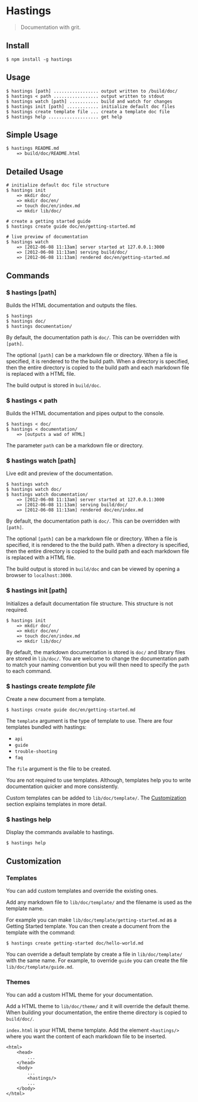 # Hastings

> Documentation with grit.

## Install

    $ npm install -g hastings

## Usage

    $ hastings [path] ................. output written to /build/doc/
    $ hastings < path ................. output written to stdout
    $ hastings watch [path] ........... build and watch for changes
    $ hastings init [path] ............ initialize default doc files
    $ hastings create template file ... create a template doc file
    $ hastings help ................... get help

## Simple Usage

    $ hastings README.md
        => build/doc/README.html

## Detailed Usage

    # initialize default doc file structure
    $ hastings init
        => mkdir doc/
        => mkdir doc/en/
        => touch doc/en/index.md
        => mkdir lib/doc/

    # create a getting started guide
    $ hastings create guide doc/en/getting-started.md

    # live preview of documentation
    $ hastings watch
        => [2012-06-08 11:13am] server started at 127.0.0.1:3000
        => [2012-06-08 11:13am] serving build/doc/
        => [2012-06-08 11:13am] rendered doc/en/getting-started.md

## Commands

### $ hastings [path]

Builds the HTML documentation and outputs the files.

    $ hastings
    $ hastings doc/
    $ hastings documentation/

By default, the documentation path is `doc/`. This can be overridden with
`[path]`.

The optional `[path]` can be a markdown file or directory. When a file is
specified, it is rendered to the the build path. When a directory is specified,
then the entire directory is copied to the build path and each markdown file
is replaced with a HTML file.

The build output is stored in `build/doc`.

### $ hastings < path

Builds the HTML documentation and pipes output to the console.

    $ hastings < doc/
    $ hastings < documentation/
        => [outputs a wad of HTML]

The parameter `path` can be a markdown file or directory.

### $ hastings watch [path]

Live edit and preview of the documentation.

    $ hastings watch
    $ hastings watch doc/
    $ hastings watch documentation/
        => [2012-06-08 11:13am] server started at 127.0.0.1:3000
        => [2012-06-08 11:13am] serving build/doc/
        => [2012-06-08 11:13am] rendered doc/en/index.md

By default, the documentation path is `doc/`. This can be overridden with
`[path]`.

The optional `[path]` can be a markdown file or directory. When a file is
specified, it is rendered to the the build path. When a directory is specified,
then the entire directory is copied to the build path and each markdown file
is replaced with a HTML file.

The build output is stored in `build/doc` and can be viewed by opening a browser
to `localhost:3000`.

### $ hastings init [path]

Initializes a default documentation file structure. This structure is not
required.

    $ hastings init
        => mkdir doc/
        => mkdir doc/en/
        => touch doc/en/index.md
        => mkdir lib/doc/

By default, the markdown documentation is stored is `doc/` and library files
are stored in `lib/doc/`. You are welcome to change the documentation path to
match your naming convention but you will then need to specify the `path` to
each command.

### $ hastings create _template_ _file_

Create a new document from a template.

    $ hastings create guide doc/en/getting-started.md

The `template` argument is the type of template to use. There are four templates
bundled with hastings:
  - `api`
  - `guide`
  - `trouble-shooting`
  - `faq`

The `file` argument is the file to be created.

You are not required to use templates. Although, templates help you to write
documentation quicker and more consistently.

Custom templates can be added to `lib/doc/template/`. The
[Customization](#customization) section explains templates in more detail.

### $ hastings help

Display the commands available to hastings.

    $ hastings help

## Customization

### Templates

You can add custom templates and override the existing ones.

Add any markdown file to `lib/doc/template/` and the filename is used as the
template name.

For example you can make `lib/doc/template/getting-started.md` as a
Getting Started template. You can then create a document from the template
with the command:

    $ hastings create getting-started doc/hello-world.md

You can override a default template by create a file in `lib/doc/template/`
with the same name. For example, to override `guide` you can create the file
`lib/doc/template/guide.md`.

### Themes

You can add a custom HTML theme for your documentation.

Add a HTML theme to `lib/doc/theme/` and it will override the default theme.
When building your documentation, the entire theme directory is copied to
`build/doc/`.

`index.html` is your HTML theme template. Add the element `<hastings/>`
where you want the content of each markdown file to be inserted.

    <html>
        <head>
            ...
        </head>
        <body>
            ...
            <hastings/>
            ...
        </body>
    </html>
